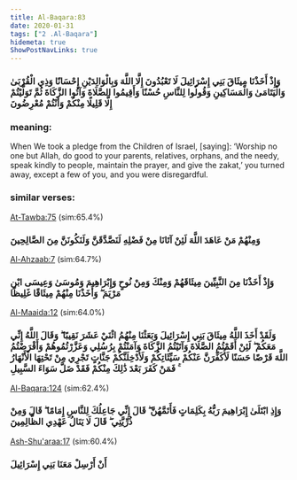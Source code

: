 ```yaml
---
title: Al-Baqara:83
date: 2020-01-31
tags: ["2 .Al-Baqara"]
hidemeta: true 
ShowPostNavLinks: true 
---
```

### وَإِذْ أَخَذْنَا مِيثَاقَ بَنِي إِسْرَائِيلَ لَا تَعْبُدُونَ إِلَّا اللَّهَ وَبِالْوَالِدَيْنِ إِحْسَانًا وَذِي الْقُرْبَىٰ وَالْيَتَامَىٰ وَالْمَسَاكِينِ وَقُولُوا لِلنَّاسِ حُسْنًا وَأَقِيمُوا الصَّلَاةَ وَآتُوا الزَّكَاةَ ثُمَّ تَوَلَّيْتُمْ إِلَّا قَلِيلًا مِنْكُمْ وَأَنْتُمْ مُعْرِضُونَ
### meaning: 
When We took a pledge from the Children of Israel, [saying]: ‘Worship no one but Allah, do good to your parents, relatives, orphans, and the needy, speak kindly to people, maintain the prayer, and give the zakat,’ you turned away, except a few of you, and you were disregardful.
### similar verses: 

[At-Tawba:75](/9/75) (sim:65.4%)

### وَمِنْهُمْ مَنْ عَاهَدَ اللَّهَ لَئِنْ آتَانَا مِنْ فَضْلِهِ لَنَصَّدَّقَنَّ وَلَنَكُونَنَّ مِنَ الصَّالِحِينَ

[Al-Ahzaab:7](/33/7) (sim:64.7%)

### وَإِذْ أَخَذْنَا مِنَ النَّبِيِّينَ مِيثَاقَهُمْ وَمِنْكَ وَمِنْ نُوحٍ وَإِبْرَاهِيمَ وَمُوسَىٰ وَعِيسَى ابْنِ مَرْيَمَ ۖ وَأَخَذْنَا مِنْهُمْ مِيثَاقًا غَلِيظًا

[Al-Maaida:12](/5/12) (sim:64.0%)

### وَلَقَدْ أَخَذَ اللَّهُ مِيثَاقَ بَنِي إِسْرَائِيلَ وَبَعَثْنَا مِنْهُمُ اثْنَيْ عَشَرَ نَقِيبًا ۖ وَقَالَ اللَّهُ إِنِّي مَعَكُمْ ۖ لَئِنْ أَقَمْتُمُ الصَّلَاةَ وَآتَيْتُمُ الزَّكَاةَ وَآمَنْتُمْ بِرُسُلِي وَعَزَّرْتُمُوهُمْ وَأَقْرَضْتُمُ اللَّهَ قَرْضًا حَسَنًا لَأُكَفِّرَنَّ عَنْكُمْ سَيِّئَاتِكُمْ وَلَأُدْخِلَنَّكُمْ جَنَّاتٍ تَجْرِي مِنْ تَحْتِهَا الْأَنْهَارُ ۚ فَمَنْ كَفَرَ بَعْدَ ذَٰلِكَ مِنْكُمْ فَقَدْ ضَلَّ سَوَاءَ السَّبِيلِ

[Al-Baqara:124](/2/124) (sim:62.4%)

### وَإِذِ ابْتَلَىٰ إِبْرَاهِيمَ رَبُّهُ بِكَلِمَاتٍ فَأَتَمَّهُنَّ ۖ قَالَ إِنِّي جَاعِلُكَ لِلنَّاسِ إِمَامًا ۖ قَالَ وَمِنْ ذُرِّيَّتِي ۖ قَالَ لَا يَنَالُ عَهْدِي الظَّالِمِينَ

[Ash-Shu'araa:17](/26/17) (sim:60.4%)

### أَنْ أَرْسِلْ مَعَنَا بَنِي إِسْرَائِيلَ
